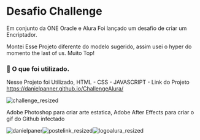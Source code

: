 # Desafio Challenge

Em conjunto da ONE Oracle e Alura Foi lançado um desafio de criar um Encriptador.

Montei Esse Projeto diferente do modelo sugerido, assim usei o hyper do momento the last of us. Muito Top!

### 🚀 O que foi utilizado.

Nesse Projeto foi Utilizado, HTML - CSS - JAVASCRIPT - Link do Projeto https://danielpanner.github.io/ChallengeAlura/

   ![challenge_resized](https://user-images.githubusercontent.com/33014753/217592206-aa05226d-6208-4751-9c87-3d46099a9e46.png)


Adobe Photoshop para criar arte estatica, Adobe After Effects para criar o gif do Github infectado

![danielpaner](https://user-images.githubusercontent.com/33014753/217590636-68a61d2f-42bc-48e6-98bd-efbd8f441111.gif)![postelink_resized](https://user-images.githubusercontent.com/33014753/217591192-884f34f6-e971-48db-b800-efec08b499df.png)![logoalura_resized](https://user-images.githubusercontent.com/33014753/217589165-23b88226-0849-4640-b668-6e85133b0f3d.png)

